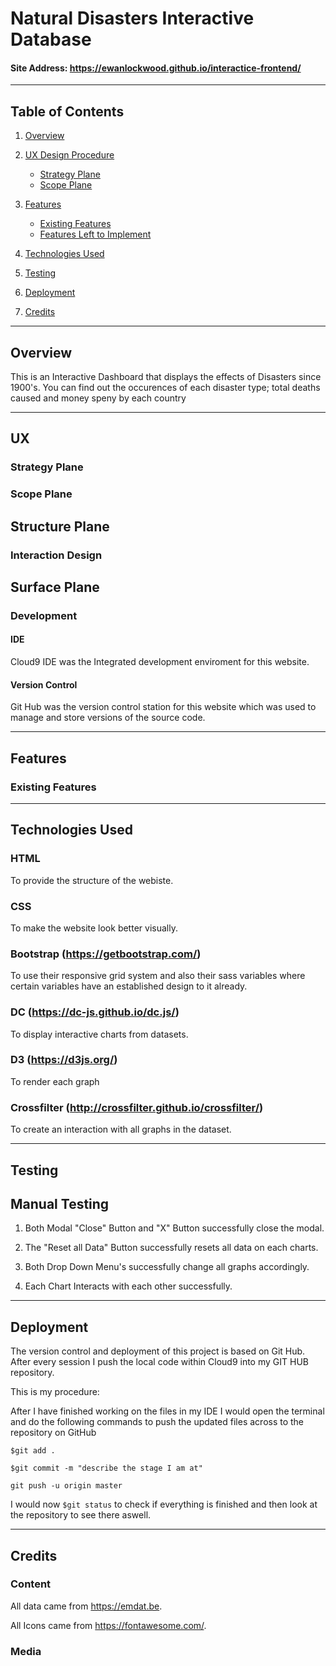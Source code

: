 # Natural Disasters Interactive Database

#### Site Address: https://ewanlockwood.github.io/interactice-frontend/

-----

## Table of Contents

1. [Overview](#overview)

2. [UX Design Procedure](#ux)
    - [Strategy Plane](#strategy-plane)
    - [Scope Plane](#scope-plane)

3. [Features](#features)
    - [Existing Features](#existing-features)
    - [Features Left to Implement](#features-left-to-implement)
    
4. [Technologies Used](#technologies-used)

5. [Testing](#testing)

6. [Deployment](#deployment)

7. [Credits](#credits)

-----

## Overview

This is an Interactive Dashboard that displays the effects of Disasters since 1900's.
 You can find out the occurences of each disaster type; total deaths caused and money speny by each country

 
-----


## UX
 

 
### Strategy Plane
 

### Scope Plane


 ## Structure Plane
 
 ### Interaction Design
 

## Surface Plane

### Development

#### IDE
Cloud9 IDE was the Integrated development enviroment for this website.

#### Version Control
Git Hub was the version control station for this website which was used to manage and store versions of the source code.

-----
## Features
### Existing Features


-----

## Technologies Used


### HTML
To provide the structure of the webiste.

### CSS
To make the website look better visually.

### Bootstrap (https://getbootstrap.com/)
To use their responsive grid system and also their sass variables where certain variables have an established design to it already.

### DC (https://dc-js.github.io/dc.js/)
To display interactive charts from datasets.
 
### D3 (https://d3js.org/)
To render each graph

### Crossfilter (http://crossfilter.github.io/crossfilter/)
To create an interaction with all graphs in the dataset.
 

-----

## Testing

## Manual Testing

1. Both Modal "Close" Button and "X" Button successfully close the modal.

2. The "Reset all Data" Button successfully resets all data on each charts.

3. Both Drop Down Menu's successfully change all graphs accordingly.

4. Each Chart Interacts with each other successfully.
-----

## Deployment

The version control and deployment of this project is based on Git Hub. After every session I push the local code within Cloud9 into my GIT HUB repository.

This is my procedure: 

After I have finished working on the files in my IDE I would open the terminal and do the following commands to push the updated files across to the repository on GitHub

``` $git add . ```

```$git commit -m "describe the stage I am at"```

```git push -u origin master```

I would now ```$git status``` to check if everything is finished and then look at the repository to see there aswell.

-----

## Credits
### Content
All data came from https://emdat.be.

All Icons came from https://fontawesome.com/.
### Media
